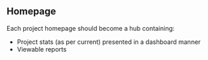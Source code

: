 ## Homepage

Each project homepage should become a hub containing:
- Project stats (as per current) presented in a dashboard manner
- Viewable reports
